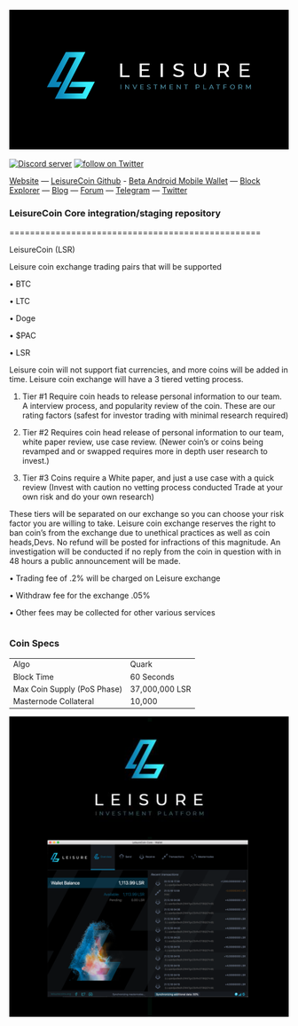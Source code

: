 ![LeisureCoin Logo](https://github.com/LeisureCoinProject/LeisureCoin-Core/blob/master/src/qt/res/images/leisure_logo_concept_05.jpg)

<a href="https://discord.gg/ZasT85W"><img src="https://discordapp.com/api/guilds/364500397999652866/embed.png" alt="Discord server" /></a> <a href="https://twitter.com/intent/follow?screen_name=LeisureCoins"><img src="https://img.shields.io/twitter/follow/LeisureCoin.svg?style=social&logo=twitter" alt="follow on Twitter"></a>
                                                                                                                                                     

[Website](http://leisurecoins.org/) — [LeisureCoin Github](https://github.com/LeisureCoinProject/LeisureCoin-Core) - [Beta Android Mobile Wallet](https://drive.google.com/file/d/1hZLE47HVeH0TYlJdOS40s9clU53Szvec/view?usp=drivesdk) — [Block Explorer](https://leisurecoin.explorerhub.io/) — [Blog](https://www.reddit.com/r/LeisureCoin) — [Forum](https://bitcointalk.org/index.php?topic=5099711.0) — [Telegram](https://web.telegram.org/#/im?p=@LeisureCoins) — [Twitter](https://twitter.com/LeisureCoins)


### LeisureCoin Core integration/staging repository
=================================================

LeisureCoin (LSR)
<table>
Leisure coin exchange trading pairs that will be supported 

•  BTC

•  LTC

•  Doge

•  $PAC

•  LSR

Leisure coin will not support fiat currencies, and more coins will be added in time. Leisure coin exchange will have a 3 tiered vetting process.

1.   Tier #1 Require coin heads to release personal information to our team. A interview process, and popularity       review of the coin. These are our rating factors (safest for investor trading with minimal research required)

2.   Tier #2 Requires coin head release of personal information to our team, white paper review, use case review.       (Newer 
coin’s or coins being revamped and or swapped requires more in depth user research to invest.)

3.   Tier #3 Coins require a White paper, and just a use case with a quick review (Invest with caution no vetting       process conducted Trade at your own risk and do your own research)

These tiers will be separated on our exchange so you can choose your risk factor you are willing to take. Leisure coin exchange reserves the right to ban coin’s from the exchange due to unethical practices as well as coin heads,Devs. No refund will be posted for infractions of this magnitude. An investigation will be conducted if no reply from the coin in question with in 48 hours a public announcement will be made. 

•  Trading fee of .2% will be charged on Leisure exchange

•  Withdraw fee for the exchange .05%

•  Other fees may be collected for other various services
</table>

### Coin Specs
<table>
<tr><td>Algo</td><td>Quark</td></tr>
<tr><td>Block Time</td><td>60 Seconds</td></tr>
<tr><td>Max Coin Supply (PoS Phase)</td><td>37,000,000 LSR</td></tr>
<tr><td>Masternode Collateral</td><td>10,000</td></tr>
</table>

![LeisureCoin Logo](https://github.com/LeisureCoinProject/LeisureCoin-Core/blob/master/src/qt/res/images/leisurecoinpic.png)

